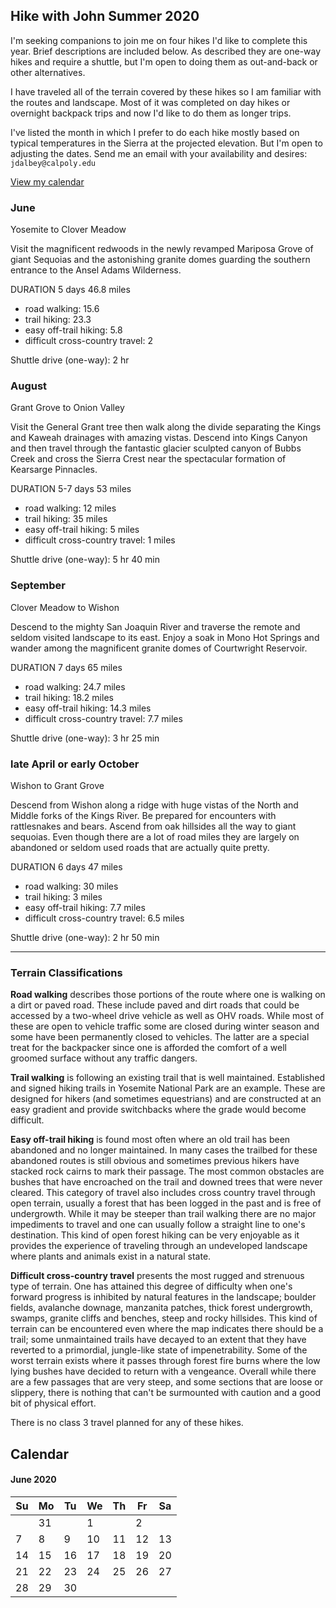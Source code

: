 ## Hike with John Summer 2020

I'm seeking companions to join me on four hikes I'd like to complete this year.  Brief descriptions are included below.  As described they are one-way hikes and require a shuttle, but I'm  open to doing them as out-and-back or other alternatives. 

I have traveled all of the terrain covered by these hikes so I am familiar with the routes and landscape.  Most of it was completed on day hikes or overnight backpack trips and now I'd like to do them as longer trips.

I've listed the month in which I prefer to do each hike mostly based on typical temperatures in the Sierra at the projected elevation.  But I'm open to adjusting the dates.  Send me an email with your availability and desires: `jdalbey@calpoly.edu`

[View my calendar](#Calendar)

### June

Yosemite to Clover Meadow

Visit the magnificent redwoods in the newly revamped Mariposa Grove of giant Sequoias and the astonishing granite domes guarding the southern entrance to the Ansel Adams Wilderness.

DURATION 5 days 46.8 miles 

* road walking: 15.6
* trail hiking: 23.3
* easy off-trail hiking: 5.8 
* difficult cross-country travel: 2 

Shuttle drive (one-way):  2 hr

### August

Grant Grove to Onion Valley

Visit the General Grant tree then walk along the divide separating the Kings and Kaweah drainages with amazing vistas. Descend into Kings Canyon and then travel through the fantastic glacier sculpted canyon of Bubbs Creek and cross the Sierra Crest near the spectacular formation of Kearsarge Pinnacles.

DURATION  5-7 days  53 miles 

 * road walking: 12 miles
 * trail hiking: 35 miles
 * easy off-trail hiking: 5 miles
 * difficult cross-country travel: 1 miles

Shuttle drive (one-way): 5 hr 40 min

### September

Clover Meadow to Wishon

Descend to the mighty San Joaquin River and traverse the remote and seldom visited landscape to its east.  Enjoy a soak in Mono Hot Springs and wander among the magnificent granite domes of Courtwright Reservoir.

DURATION  7 days 65 miles 

* road walking:  24.7 miles
* trail hiking:  18.2 miles
* easy off-trail hiking:  14.3 miles
* difficult cross-country travel:  7.7 miles

Shuttle drive (one-way): 3 hr 25 min

### late April or early October

Wishon to Grant Grove

Descend from Wishon along a ridge with huge vistas of the North and Middle forks of the Kings River.  Be prepared for encounters with rattlesnakes and bears. Ascend from oak hillsides all the way to giant sequoias.  Even though there are a lot of road miles they are largely on abandoned or seldom used roads that are actually quite pretty.

DURATION  6 days  47 miles 

* road walking:  30 miles
* trail hiking:  3 miles
* easy off-trail hiking:  7.7 miles
* difficult cross-country travel:  6.5 miles

Shuttle drive (one-way): 2 hr 50 min

 

------



### Terrain Classifications

**Road walking** describes those portions of the route where one is walking on a dirt or paved road.  These include paved and dirt roads that could be accessed by a two-wheel drive vehicle as well as OHV roads.  While most of these are open to vehicle traffic some are closed during winter season and some have been permanently closed to vehicles.  The latter are a special treat for the backpacker since one is afforded the comfort of a well groomed surface without any traffic dangers. 

**Trail walking** is following an existing trail that is well maintained. Established and signed hiking trails in Yosemite National Park are an example.  These are designed for hikers (and sometimes equestrians) and are constructed at an easy gradient and provide switchbacks where the grade would become difficult. 

**Easy off-trail hiking** is found most often where an old trail has been abandoned and no longer maintained.   In many cases the trailbed for these abandoned routes is still obvious and sometimes previous hikers have stacked rock cairns to mark their passage.  The most common obstacles are bushes that have encroached on the trail and downed trees that were never cleared.  This category of travel also includes cross country travel through open terrain, usually a forest that has been logged in the past and is free of undergrowth.  While it may be steeper than trail walking there are no major impediments to travel and one can usually follow a straight line to one's destination.  This kind of open forest hiking can be very enjoyable as it provides the experience of traveling through an undeveloped landscape where plants and animals exist in a natural state.  

**Difficult cross-country travel** presents the most rugged and strenuous type of terrain.  One has attained this degree of difficulty when one's forward progress is inhibited by natural features in the landscape; boulder fields, avalanche downage, manzanita patches, thick forest undergrowth, swamps, granite cliffs and benches, steep and rocky hillsides.  This kind of terrain can be encountered even where the map indicates there should be a trail; some unmaintained trails have decayed to an extent that they have reverted to a primordial, jungle-like state of impenetrability. Some of the worst terrain exists where it passes through forest fire burns where the low lying bushes have decided to return with a vengeance. Overall while there are a few passages that are very steep, and some sections that are loose or slippery, there is nothing that can't be surmounted with caution and a good bit of physical effort.

There is no class 3 travel planned for any of these hikes.

## <a name="Calendar"></a>Calendar


#### June 2020
|Su|Mo|Tu|We|Th|Fr|Sa|
| --- | --- | --- | --- | --- | --- | --- |
||31||1||2||3||4||5||6||
|7|8|9|10|11|12|13|
14|15|16|17|18|19|20|
21|22|23|24|25|26|27|
28|29|30|
